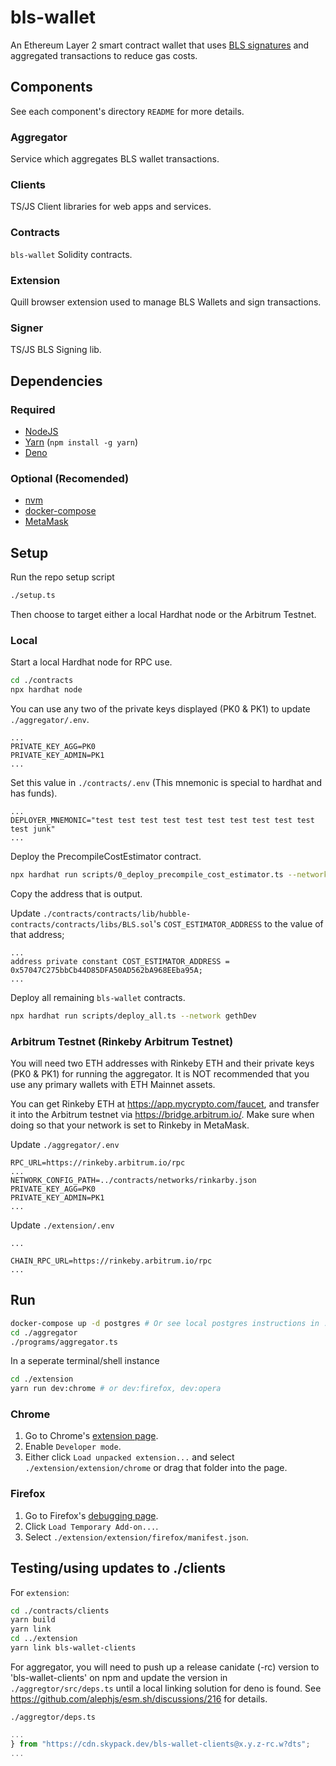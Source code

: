 # bls-wallet

An Ethereum Layer 2 smart contract wallet that uses [BLS signatures](https://en.wikipedia.org/wiki/BLS_digital_signature) and aggregated transactions to reduce gas costs.

## Components

See each component's directory `README` for more details.

### Aggregator

Service which aggregates BLS wallet transactions.

### Clients

TS/JS Client libraries for web apps and services.

### Contracts

`bls-wallet` Solidity contracts.

### Extension

Quill browser extension used to manage BLS Wallets and sign transactions.

### Signer

TS/JS BLS Signing lib.

## Dependencies

### Required

- [NodeJS](https://nodejs.org)
- [Yarn](https://yarnpkg.com/getting-started/install) (`npm install -g yarn`)
- [Deno](https://deno.land/#installation)

### Optional (Recomended)

- [nvm](https://github.com/nvm-sh/nvm#installing-and-updating)
- [docker-compose](https://docs.docker.com/compose/install/)
- [MetaMask](https://metamask.io/)

## Setup

Run the repo setup script
```sh
./setup.ts
```

Then choose to target either a local Hardhat node or the Arbitrum Testnet.

### Local

Start a local Hardhat node for RPC use.
```sh
cd ./contracts
npx hardhat node
```

You can use any two of the private keys displayed (PK0 & PK1) to update `./aggregator/.env`.
```
...
PRIVATE_KEY_AGG=PK0
PRIVATE_KEY_ADMIN=PK1
...
```

Set this value in `./contracts/.env` (This mnemonic is special to hardhat and has funds).
```
...
DEPLOYER_MNEMONIC="test test test test test test test test test test test junk"
...
```

Deploy the PrecompileCostEstimator contract.
```sh
npx hardhat run scripts/0_deploy_precompile_cost_estimator.ts --network gethDev
```
Copy the address that is output.

Update `./contracts/contracts/lib/hubble-contracts/contracts/libs/BLS.sol`'s `COST_ESTIMATOR_ADDRESS` to the value of that address;
```solidity
...
address private constant COST_ESTIMATOR_ADDRESS = 0x57047C275bbCb44D85DFA50AD562bA968EEba95A;
...
```

Deploy all remaining `bls-wallet` contracts.
```sh
npx hardhat run scripts/deploy_all.ts --network gethDev
```

### Arbitrum Testnet (Rinkeby Arbitrum Testnet)

You will need two ETH addresses with Rinkeby ETH and their private keys (PK0 & PK1) for running the aggregator. It is NOT recommended that you use any primary wallets with ETH Mainnet assets.

You can get Rinkeby ETH at https://app.mycrypto.com/faucet, and transfer it into the Arbitrum testnet via https://bridge.arbitrum.io/. Make sure when doing so that your network is set to Rinkeby in MetaMask.

Update `./aggregator/.env`
```
RPC_URL=https://rinkeby.arbitrum.io/rpc
...
NETWORK_CONFIG_PATH=../contracts/networks/rinkarby.json
PRIVATE_KEY_AGG=PK0
PRIVATE_KEY_ADMIN=PK1
...
```

Update `./extension/.env`
```
...

CHAIN_RPC_URL=https://rinkeby.arbitrum.io/rpc
...
```

## Run

```sh
docker-compose up -d postgres # Or see local postgres instructions in ./aggregator/README.md#PostgreSQL
cd ./aggregator
./programs/aggregator.ts
```

In a seperate terminal/shell instance
```sh
cd ./extension
yarn run dev:chrome # or dev:firefox, dev:opera
```

### Chrome

1. Go to Chrome's [extension page](chrome://extensions).
2. Enable `Developer mode`.
3. Either click `Load unpacked extension...` and select `./extension/extension/chrome` or drag that folder into the page.

### Firefox

1. Go to Firefox's [debugging page](about:debugging#/runtime/this-firefox).
2. Click `Load Temporary Add-on...`.
3. Select `./extension/extension/firefox/manifest.json`.

## Testing/using updates to ./clients

For `extension`:
```sh
cd ./contracts/clients
yarn build
yarn link
cd ../extension
yarn link bls-wallet-clients
```

For aggregator, you will need to push up a release canidate (-rc) version to 'bls-wallet-clients' on npm and update the version in `./aggregtor/src/deps.ts` until a local linking solution for deno is found. See https://github.com/alephjs/esm.sh/discussions/216 for details.

`./aggregtor/deps.ts`
```typescript
...
} from "https://cdn.skypack.dev/bls-wallet-clients@x.y.z-rc.w?dts";
...
```

